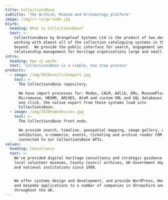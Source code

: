 ```yaml
---
title: CollectionsBase
subtitle: 'The Archive, Museum and Archaeology platform'
image: /img/cr-large-home.jpg
blurb:
  heading: What is CollectionsBase?
  text: >-
    CollectionsBase by Orangeleaf Systems Ltd is the product of two decades of
    working with almost all of the collection cataloguing systems in the UK and
    beyond.  We provide the public interface for search, engagement and customer
    relationship management for heritage organisations large and small.
intro:
  heading: How it works
  text: 'CollectionsBase is a simple, two step process'
products:
  - image: /img/2020oneclickimport.jpg
    text: >-
      The CollectionsBase repository.

      We have import processes for: Modes, CALM, Adlib, EMu, MuseumPlus,
      Micromusee, HBSMR, ARCHES, AtoM and custom XML and SQL databases.  With
      one click, the native export from these systems load into
      CollectionsBase.  
  - image: /img/2020homedevices.jpg
    text: >-
      The CollectionsBase front ends.

      We provide search, timeline, geospatial mapping, image gallery, online
      exhibition, e-commerce, events, ticketing and archive reader CRM systems
      connected to our CollectionsBase APIs.
values:
  heading: Consultancy
  text: >-
    We've provided digital heritage consultancy and strategic guidance to small
    local volunteer museums, County Council archives, UK Government departments
    and national institutions since 1998. 


    We offer systems design and development, and provide WordPress, WooCommerce
    and bespoke applications to a number of companies in Shropshire and
    throughout the UK.
---
```


